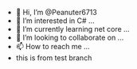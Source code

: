 - 👋 Hi, I’m @Peanuter6713
- 👀 I’m interested in C# ...
- 🌱 I’m currently learning net core ...
- 💞️ I’m looking to collaborate on ...
- 📫 How to reach me ...
- this is from test branch

<!---
Peanuter6713/Peanuter6713 is a ✨ special ✨ repository because its `README.md` (this file) appears on your GitHub profile.
You can click the Preview link to take a look at your changes.
--->
